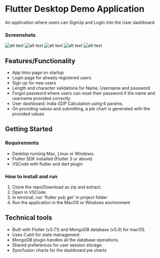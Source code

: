 # Flutter Desktop Demo Application

An application where users can SignUp and Login into the User dashboard

### Screenshots
![alt text](https://user-images.githubusercontent.com/117373571/222376614-6361a558-5db3-4e1a-8572-da821d805400.png)
![alt text](https://user-images.githubusercontent.com/117373571/222378116-35976931-1b3e-41ca-9fdb-ea934b504769.png)
![alt text](https://user-images.githubusercontent.com/117373571/222377133-8c6fb1d8-b144-4737-b855-459f123bc4d3.png)
![alt text](https://user-images.githubusercontent.com/117373571/222376912-a3538838-8893-40f3-bf8e-b61b6159e7e6.png)
![alt text](https://user-images.githubusercontent.com/117373571/222378267-9b382d04-5697-488b-8d70-1a2020042d5f.png)

## Features/Functionality
- App Intro page on startup
- Login page for already registered users
- Sign up for new users
- Length and character validations for Name, Username and password
- Forgot password where users can reset their password if the name and username provided correctly
- User dashboard: India GDP Calculation using 6 params. 
- On providing values and submitting, a pie chart is generated with the provided values

## Getting Started
### Requirements
- Desktop running Mac, Linux or Windows.
- Flutter SDK installed (Flutter 3 or above)
- VSCode with flutter and dart plugin
### How to install and run
1. Clone the repo/Download as zip and extract.
2. Open in VSCode.
3. In terminal, run 'flutter pub get' in project folder
4. Run the application in the MacOS or Windows environment

## Technical tools
- Built with Flutter (v3.7.1) and MongoDB database (v5.0) for macOS.  
- Uses Cubit for state management.  
- MongoDB plugin handles all the database operations.  
- Shared preferences for user session storage.
- Syncfusion charts for the dashboard pie charts  
